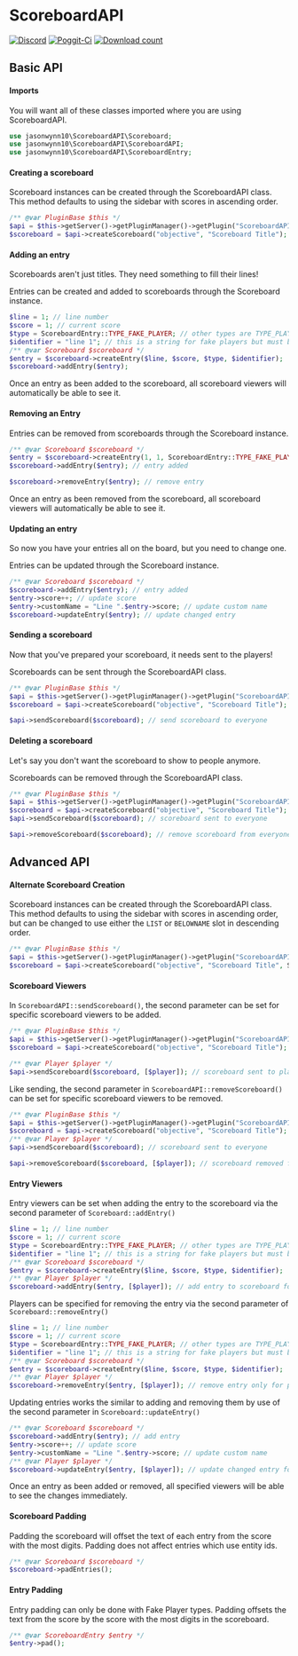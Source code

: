 # ScoreboardAPI
[![Discord](https://img.shields.io/badge/chat-on%20discord-7289da.svg)](https://discord.gg/tZQMhBQ)
[![Poggit-Ci](https://poggit.pmmp.io/ci.shield/jasonwynn10/ScoreboardAPI/ScoreboardAPI)](https://poggit.pmmp.io/ci/SunshroomChan/ScoreboardAPI/ScoreboardAPI)
[![Download count](https://poggit.pmmp.io/shield.dl.total/ScoreboardAPI)](https://poggit.pmmp.io/p/ScoreboardAPI)

## Basic API
#### Imports
You will want all of these classes imported where you are using ScoreboardAPI.
```php
use jasonwynn10\ScoreboardAPI\Scoreboard;
use jasonwynn10\ScoreboardAPI\ScoreboardAPI;
use jasonwynn10\ScoreboardAPI\ScoreboardEntry;
```

#### Creating a scoreboard
Scoreboard instances can be created through the ScoreboardAPI class.
This method defaults to using the sidebar with scores in ascending order.
```php
/** @var PluginBase $this */
$api = $this->getServer()->getPluginManager()->getPlugin("ScoreboardAPI");
$scoreboard = $api->createScoreboard("objective", "Scoreboard Title"); // assumes sidebar in ascending order
```

#### Adding an entry
Scoreboards aren't just titles. They need something to fill their lines!

Entries can be created and added to scoreboards through the Scoreboard instance.
```php
$line = 1; // line number
$score = 1; // current score
$type = ScoreboardEntry::TYPE_FAKE_PLAYER; // other types are TYPE_PLAYER and TYPE_ENTITY
$identifier = "line 1"; // this is a string for fake players but must be an entity id for other types
/** @var Scoreboard $scoreboard */
$entry = $scoreboard->createEntry($line, $score, $type, $identifier);
$scoreboard->addEntry($entry);
```
Once an entry as been added to the scoreboard, all scoreboard viewers will automatically be able to see it.

#### Removing an Entry
Entries can be removed from scoreboards through the Scoreboard instance.
```php
/** @var Scoreboard $scoreboard */
$entry = $scoreboard->createEntry(1, 1, ScoreboardEntry::TYPE_FAKE_PLAYER, "Line 1");
$scoreboard->addEntry($entry); // entry added

$scoreboard->removeEntry($entry); // remove entry
```
Once an entry as been removed from the scoreboard, all scoreboard viewers will automatically be able to see it.

#### Updating an entry
So now you have your entries all on the board, but you need to change one.

Entries can be updated through the Scoreboard instance.
```php
/** @var Scoreboard $scoreboard */
$scoreboard->addEntry($entry); // entry added
$entry->score++; // update score
$entry->customName = "Line ".$entry->score; // update custom name
$scoreboard->updateEntry($entry); // update changed entry
```

#### Sending a scoreboard
Now that you've prepared your scoreboard, it needs sent to the players!

Scoreboards can be sent through the ScoreboardAPI class.
```php
/** @var PluginBase $this */
$api = $this->getServer()->getPluginManager()->getPlugin("ScoreboardAPI");
$scoreboard = $api->createScoreboard("objective", "Scoreboard Title");

$api->sendScoreboard($scoreboard); // send scoreboard to everyone
```

#### Deleting a scoreboard
Let's say you don't want the scoreboard to show to people anymore.

Scoreboards can be removed through the ScoreboardAPI class.
```php
/** @var PluginBase $this */
$api = $this->getServer()->getPluginManager()->getPlugin("ScoreboardAPI");
$scoreboard = $api->createScoreboard("objective", "Scoreboard Title");
$api->sendScoreboard($scoreboard); // scoreboard sent to everyone

$api->removeScoreboard($scoreboard); // remove scoreboard from everyone
```

## Advanced API
#### Alternate Scoreboard Creation
Scoreboard instances can be created through the ScoreboardAPI class. This method defaults to using the sidebar with scores in ascending order, but can be changed to use either the `LIST` or `BELOWNAME` slot in descending order.
```php
/** @var PluginBase $this */
$api = $this->getServer()->getPluginManager()->getPlugin("ScoreboardAPI");
$scoreboard = $api->createScoreboard("objective", "Scoreboard Title", Scoreboard::SLOT_LIST, Scoreboard::SORT_DESCENDING); // scoreboard is in list slot in descending order
```

#### Scoreboard Viewers
In `ScoreboardAPI::sendScoreboard()`, the second parameter can be set for specific scoreboard viewers to be added.
```php
/** @var PluginBase $this */
$api = $this->getServer()->getPluginManager()->getPlugin("ScoreboardAPI");
$scoreboard = $api->createScoreboard("objective", "Scoreboard Title"); //create scoreboard

/** @var Player $player */
$api->sendScoreboard($scoreboard, [$player]); // scoreboard sent to player
```

Like sending, the second parameter in `ScoreboardAPI::removeScoreboard()` can be set for specific scoreboard viewers to be removed.
```php
/** @var PluginBase $this */
$api = $this->getServer()->getPluginManager()->getPlugin("ScoreboardAPI");
$scoreboard = $api->createScoreboard("objective", "Scoreboard Title");
/** @var Player $player */
$api->sendScoreboard($scoreboard); // scoreboard sent to everyone

$api->removeScoreboard($scoreboard, [$player]); // scoreboard removed from player
```
#### Entry Viewers
Entry viewers can be set when adding the entry to the scoreboard via the second parameter of `Scoreboard::addEntry()`
```php
$line = 1; // line number
$score = 1; // current score
$type = ScoreboardEntry::TYPE_FAKE_PLAYER; // other types are TYPE_PLAYER and TYPE_ENTITY
$identifier = "line 1"; // this is a string for fake players but must be an entity id for other types
/** @var Scoreboard $scoreboard */
$entry = $scoreboard->createEntry($line, $score, $type, $identifier);
/** @var Player $player */
$scoreboard->addEntry($entry, [$player]); // add entry to scoreboard for player
```

Players can be specified for removing the entry via the second parameter of `Scoreboard::removeEntry()`
```php
$line = 1; // line number
$score = 1; // current score
$type = ScoreboardEntry::TYPE_FAKE_PLAYER; // other types are TYPE_PLAYER and TYPE_ENTITY
$identifier = "line 1"; // this is a string for fake players but must be an entity id for other types
/** @var Scoreboard $scoreboard */
$entry = $scoreboard->createEntry($line, $score, $type, $identifier);
/** @var Player $player */
$scoreboard->removeEntry($entry, [$player]); // remove entry only for player
```

Updating entries works the similar to adding and removing them by use of the second parameter in `Scoreboard::updateEntry()`
```php
/** @var Scoreboard $scoreboard */
$scoreboard->addEntry($entry); // add entry
$entry->score++; // update score
$entry->customName = "Line ".$entry->score; // update custom name
/** @var Player $player */
$scoreboard->updateEntry($entry, [$player]); // update changed entry for player
```

Once an entry as been added or removed, all specified viewers will be able to see the changes immediately.
#### Scoreboard Padding
Padding the scoreboard will offset the text of each entry from the score with the most digits. Padding does not affect entries which use entity ids.
```php
/** @var Scoreboard $scoreboard */
$scoreboard->padEntries();
```
#### Entry Padding
Entry padding can only be done with Fake Player types. Padding offsets the text from the score by the score with the most digits in the scoreboard.
```php
/** @var ScoreboardEntry $entry */
$entry->pad();
```
